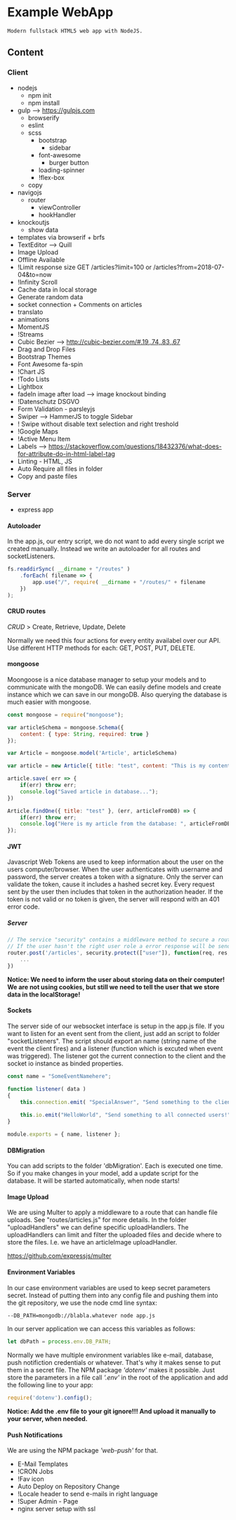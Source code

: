 # Example WebApp

`Modern fullstack HTML5 web app with NodeJS.`

## Content

### Client
* nodejs
    - npm init
    - npm install
* gulp --> https://gulpjs.com
    - browserify
    - eslint
    - scss
        - bootstrap
            - sidebar
        - font-awesome
            - burger button
        - loading-spinner
        - !flex-box
    - copy
* navigojs
    - router
        - viewController
        - hookHandler
* knockoutjs
    - show data
* templates via browserif + brfs
* TextEditor --> Quill
* Image Upload
* Offline Available
* !Limit response size GET /articles?limit=100 or /articles?from=2018-07-04&to=now
* !Infinity Scroll
* Cache data in local storage
* Generate random data
* socket connection + Comments on articles
* translato
* animations
* MomentJS
* !Streams
* Cubic Bezier --> http://cubic-bezier.com/#.19,.74,.83,.67
* Drag and Drop Files
* Bootstrap Themes
* Font Awesome fa-spin
* !Chart JS
* !Todo Lists
* Lightbox
* fadeIn image after load --> image knockout binding
* !Datenschutz DSGVO
* Form Validation - parsleyjs
* Swiper --> HammerJS to toggle Sidebar
* ! Swipe without disable text selection and right treshold
* !Google Maps
* !Active Menu Item
* Labels --> https://stackoverflow.com/questions/18432376/what-does-for-attribute-do-in-html-label-tag
* Linting - HTML, JS
* Auto Require all files in folder
* Copy and paste files

### Server

* express app
#### Autoloader

In the app.js, our entry script, we do not want to add every single script we created manually. Instead we write an autoloader for all routes and socketListeners.
```javascript
fs.readdirSync( __dirname + "/routes" )
    .forEach( filename => {
        app.use("/", require( __dirname + "/routes/" + filename 
    })
);
```

#### CRUD routes

*CRUD* > Create, Retrieve, Update, Delete

Normally we need this four actions for every entity availabel over our API. Use different HTTP methods for each: GET, POST, PUT, DELETE. 

#### mongoose
Moongoose is a nice database manager to setup your models and to communicate with the mongoDB.
We can easily define models and create instance which we can save in our mongoDB. Also querying the database is much easier with mongoose.

```javascript
const mongoose = require("mongoose");

var articleSchema = mongoose.Schema({
    content: { type: String, required: true }
});

var Article = mongoose.model('Article', articleSchema)

var article = new Article({ title: "test", content: "This is my content!" });

article.save( err => {
    if(err) throw err;
    console.log("Saved article in database...");
})

Article.findOne({ title: "test" }, (err, articleFromDB) => {
    if(err) throw err;
    console.log("Here is my article from the database: ", articleFromDB);
});
```

#### JWT
Javascript Web Tokens are used to keep information about the user on the users computer/browser.
When the user authenticates with username and password, the server creates a token with a signature.
Only the server can validate the token, cause it includes a hashed secret key. 
Every request sent by the user then includes that token in the authorization header.
If the token is not valid or no token is given, the server will respond with an 401 error code.

##### Server
```javascript
// The service "security" contains a middleware method to secure a route.
// If the user hasn't the right user role a error response will be send
router.post('/articles', security.protect(["user"]), function(req, res, next) { 
    ...
})
```

**Notice: We need to inform the user about storing data on their computer! We are not using cookies, but still we need to tell the user that we store data in the localStorage!**


#### Sockets

The server side of our websocket interface is setup in the app.js file. 
If you want to listen for an event sent from the client, just add an script to folder "socketListeners".
The script should export an name (string name of the event the client fires) and a listener (function which is excuted when event was triggered).
The listener got the current connection to the client and the socket io instance as binded properties.

```javascript
const name = "SomeEventNamehere";

function listener( data )
{
    this.connection.emit( "SpecialAnswer", "Send something to the client, who triggered the event.");
    
    this.io.emit("HelloWorld", "Send something to all connected users!");
}

module.exports = { name, listener };
```

#### DBMigration
You can add scripts to the folder 'dbMigration'. Each is executed one time. So if you make changes in your model, add a update script for the database. It will be started automatically, when node starts!

#### Image Upload
We are using Multer to apply a middleware to a route that can handle file uploads.
See "routes/articles.js" for more details.
In the folder "uploadHandlers" we can define specific uploadHandlers. The uploadHandlers can limit and filter the uploaded files and decide where to store the files. I.e. we have an articleImage uploadHandler.

https://github.com/expressjs/multer

#### Environment Variables
In our case environment variables are used to keep secret parameters secret. 
Instead of putting them into any config file and pushing them into the git repository, we use the node cmd line syntax:
```bash
--DB_PATH=mongodb://blabla.whatever node app.js
```
In our server application we can access this variables as follows:
```javascript
let dbPath = process.env.DB_PATH;
```
Normally we have multiple environment variables like e-mail, database, push notifiction credentials or whatever. That's why it makes sense to put them in a secret file. The NPM package *'dotenv'* makes it possible. Just store the parameters in a file call *'.env'* in the root of the application and add the following line to your app:
```javascript
require('dotenv').config();
```
**Notice: Add the .env file to your git ignore!!! And upload it manually to your server, when needed.**


#### Push Notifications

We are using the NPM package *'web-push'* for that.

* E-Mail Templates
* !CRON Jobs
* !Fav icon
* Auto Deploy on Repository Change
* !Locale header to send e-mails in right language
* !Super Admin - Page
* nginx server setup with ssl

